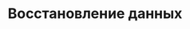 ---
layout: services-sections-list
title: Восстановление данных
longtitle: Восстановление данных
typeSection: recovery
inIndexServices: true
breadcrumbs:
  - name: Услуги
    url: /services/
breadcrumbCurrent: true
phoneCallToActionTitle: Нужно восстановление данных? Звоните!
banner: /assets/images/upload/sections/recovery.jpg
thumbnail: /assets/images/upload/sections/recovery-icon.jpg
---